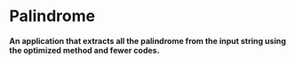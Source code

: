 # Palindrome
#### An application that extracts all the palindrome from the input string using the optimized method and fewer codes.
